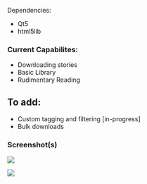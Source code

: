 Dependencies:
* Qt5
* html5lib 

### Current Capabilites:
* Downloading stories
* Basic Library
* Rudimentary Reading

## To add:
* Custom tagging and filtering [in-progress]
* Bulk downloads


### Screenshot(s)
![](https://github.com/sanskarchand/for_want_of_a_nail/blob/master/screenshots/Screenshot_2020-06-24_03-24-33.png)

![](https://github.com/sanskarchand/for_want_of_a_nail/blob/master/screenshots/Screenshot_2020-07-13_00-43-53.png)
